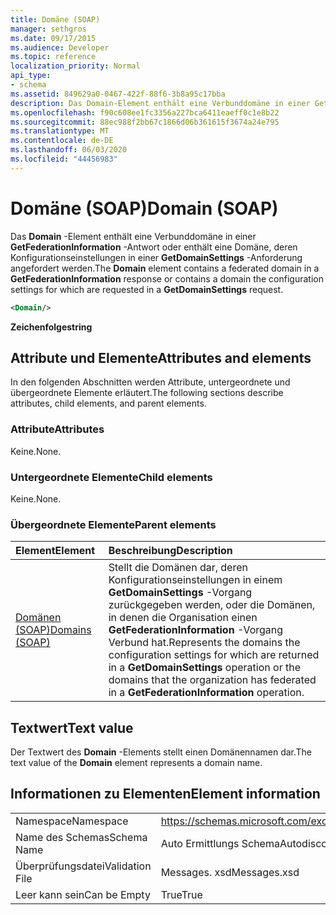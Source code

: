 ```yaml
---
title: Domäne (SOAP)
manager: sethgros
ms.date: 09/17/2015
ms.audience: Developer
ms.topic: reference
localization_priority: Normal
api_type:
- schema
ms.assetid: 849629a0-0467-422f-88f6-3b8a95c17bba
description: Das Domain-Element enthält eine Verbunddomäne in einer GetFederationInformation-Antwort oder enthält eine Domäne, deren Konfigurationseinstellungen in einer GetDomainSettings-Anforderung angefordert werden.
ms.openlocfilehash: f90c608ee1fc3356a227bca6411eaeff0c1e8b22
ms.sourcegitcommit: 88ec988f2bb67c1866d06b361615f3674a24e795
ms.translationtype: MT
ms.contentlocale: de-DE
ms.lasthandoff: 06/03/2020
ms.locfileid: "44456983"
---
```

# <a name="domain-soap"></a><span data-ttu-id="d4b7f-103">Domäne (SOAP)</span><span class="sxs-lookup"><span data-stu-id="d4b7f-103">Domain (SOAP)</span></span>

<span data-ttu-id="d4b7f-104">Das **Domain** -Element enthält eine Verbunddomäne in einer **GetFederationInformation** -Antwort oder enthält eine Domäne, deren Konfigurationseinstellungen in einer **GetDomainSettings** -Anforderung angefordert werden.</span><span class="sxs-lookup"><span data-stu-id="d4b7f-104">The **Domain** element contains a federated domain in a **GetFederationInformation** response or contains a domain the configuration settings for which are requested in a **GetDomainSettings** request.</span></span> 
  
```XML
<Domain/> 
```

 <span data-ttu-id="d4b7f-105">**Zeichenfolge**</span><span class="sxs-lookup"><span data-stu-id="d4b7f-105">**string**</span></span>
## <a name="attributes-and-elements"></a><span data-ttu-id="d4b7f-106">Attribute und Elemente</span><span class="sxs-lookup"><span data-stu-id="d4b7f-106">Attributes and elements</span></span>

<span data-ttu-id="d4b7f-107">In den folgenden Abschnitten werden Attribute, untergeordnete und übergeordnete Elemente erläutert.</span><span class="sxs-lookup"><span data-stu-id="d4b7f-107">The following sections describe attributes, child elements, and parent elements.</span></span>
  
### <a name="attributes"></a><span data-ttu-id="d4b7f-108">Attribute</span><span class="sxs-lookup"><span data-stu-id="d4b7f-108">Attributes</span></span>

<span data-ttu-id="d4b7f-109">Keine.</span><span class="sxs-lookup"><span data-stu-id="d4b7f-109">None.</span></span>
  
### <a name="child-elements"></a><span data-ttu-id="d4b7f-110">Untergeordnete Elemente</span><span class="sxs-lookup"><span data-stu-id="d4b7f-110">Child elements</span></span>

<span data-ttu-id="d4b7f-111">Keine.</span><span class="sxs-lookup"><span data-stu-id="d4b7f-111">None.</span></span>
  
### <a name="parent-elements"></a><span data-ttu-id="d4b7f-112">Übergeordnete Elemente</span><span class="sxs-lookup"><span data-stu-id="d4b7f-112">Parent elements</span></span>

|<span data-ttu-id="d4b7f-113">**Element**</span><span class="sxs-lookup"><span data-stu-id="d4b7f-113">**Element**</span></span>|<span data-ttu-id="d4b7f-114">**Beschreibung**</span><span class="sxs-lookup"><span data-stu-id="d4b7f-114">**Description**</span></span>|
|:-----|:-----|
|[<span data-ttu-id="d4b7f-115">Domänen (SOAP)</span><span class="sxs-lookup"><span data-stu-id="d4b7f-115">Domains (SOAP)</span></span>](domains-soap.md) <br/> |<span data-ttu-id="d4b7f-116">Stellt die Domänen dar, deren Konfigurationseinstellungen in einem **GetDomainSettings** -Vorgang zurückgegeben werden, oder die Domänen, in denen die Organisation einen **GetFederationInformation** -Vorgang Verbund hat.</span><span class="sxs-lookup"><span data-stu-id="d4b7f-116">Represents the domains the configuration settings for which are returned in a **GetDomainSettings** operation or the domains that the organization has federated in a **GetFederationInformation** operation.</span></span>  <br/> |
   
## <a name="text-value"></a><span data-ttu-id="d4b7f-117">Textwert</span><span class="sxs-lookup"><span data-stu-id="d4b7f-117">Text value</span></span>

<span data-ttu-id="d4b7f-118">Der Textwert des **Domain** -Elements stellt einen Domänennamen dar.</span><span class="sxs-lookup"><span data-stu-id="d4b7f-118">The text value of the **Domain** element represents a domain name.</span></span> 
  
## <a name="element-information"></a><span data-ttu-id="d4b7f-119">Informationen zu Elementen</span><span class="sxs-lookup"><span data-stu-id="d4b7f-119">Element information</span></span>

|||
|:-----|:-----|
|<span data-ttu-id="d4b7f-120">Namespace</span><span class="sxs-lookup"><span data-stu-id="d4b7f-120">Namespace</span></span>  <br/> |https://schemas.microsoft.com/exchange/2010/Autodiscover  <br/> |
|<span data-ttu-id="d4b7f-121">Name des Schemas</span><span class="sxs-lookup"><span data-stu-id="d4b7f-121">Schema Name</span></span>  <br/> |<span data-ttu-id="d4b7f-122">Auto Ermittlungs Schema</span><span class="sxs-lookup"><span data-stu-id="d4b7f-122">Autodiscover schema</span></span>  <br/> |
|<span data-ttu-id="d4b7f-123">Überprüfungsdatei</span><span class="sxs-lookup"><span data-stu-id="d4b7f-123">Validation File</span></span>  <br/> |<span data-ttu-id="d4b7f-124">Messages. xsd</span><span class="sxs-lookup"><span data-stu-id="d4b7f-124">Messages.xsd</span></span>  <br/> |
|<span data-ttu-id="d4b7f-125">Leer kann sein</span><span class="sxs-lookup"><span data-stu-id="d4b7f-125">Can be Empty</span></span>  <br/> |<span data-ttu-id="d4b7f-126">True</span><span class="sxs-lookup"><span data-stu-id="d4b7f-126">True</span></span>  <br/> |
   


